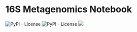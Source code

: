 # 16S Metagenomics Notebook
![PyPI - License](https://img.shields.io/pypi/l/Django.svg?style=for-the-badge)
![PyPI - License](https://img.shields.io/badge/Module-BIOC3301-red.svg)
[![](https://img.shields.io/badge/cluster-Cirrus-178F8B.svg)](http://www.cirrus.ac.uk/)
